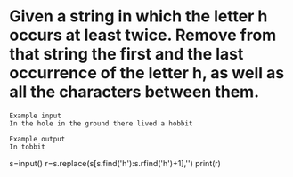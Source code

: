 # Given a string in which the letter h occurs at least twice. Remove from that string the first and the last occurrence of the letter h, as well as all the characters between them.

```
Example input
In the hole in the ground there lived a hobbit

Example output
In tobbit
```

s=input()
r=s.replace(s[s.find('h'):s.rfind('h')+1],'')
print(r)
